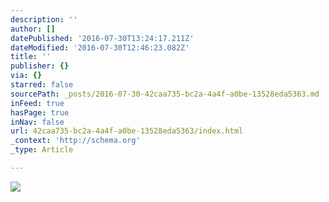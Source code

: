 ```yaml
---
description: ''
author: []
datePublished: '2016-07-30T13:24:17.211Z'
dateModified: '2016-07-30T12:46:23.082Z'
title: ''
publisher: {}
via: {}
starred: false
sourcePath: _posts/2016-07-30-42caa735-bc2a-4a4f-a0be-13528eda5363.md
inFeed: true
hasPage: true
inNav: false
url: 42caa735-bc2a-4a4f-a0be-13528eda5363/index.html
_context: 'http://schema.org'
_type: Article

---
```

![](https://the-grid-user-content.s3-us-west-2.amazonaws.com/8cdb96d2-9eea-4412-b160-5d96d4155d08.jpg)